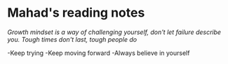 # Mahad's reading notes

_Growth mindset is a way of challenging yourself, don't let failure describe you. Tough times don't last, tough people do_

-Keep trying
-Keep moving forward
-Always believe in yourself

